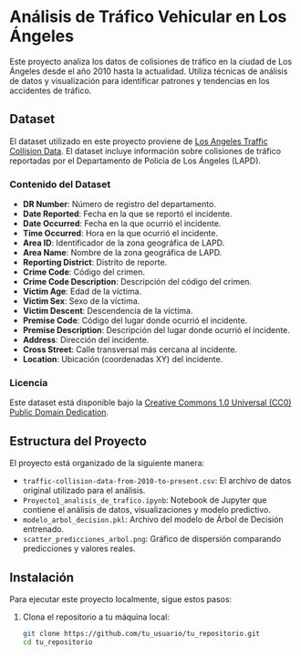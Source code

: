 # Análisis de Tráfico Vehicular en Los Ángeles

Este proyecto analiza los datos de colisiones de tráfico en la ciudad de Los Ángeles desde el año 2010 hasta la actualidad. Utiliza técnicas de análisis de datos y visualización para identificar patrones y tendencias en los accidentes de tráfico.

## Dataset

El dataset utilizado en este proyecto proviene de [Los Angeles Traffic Collision Data](https://www.kaggle.com/datasets/cityoflosangeles/los-angeles-traffic-collision-data). El dataset incluye información sobre colisiones de tráfico reportadas por el Departamento de Policía de Los Ángeles (LAPD).

### Contenido del Dataset

- **DR Number**: Número de registro del departamento.
- **Date Reported**: Fecha en la que se reportó el incidente.
- **Date Occurred**: Fecha en la que ocurrió el incidente.
- **Time Occurred**: Hora en la que ocurrió el incidente.
- **Area ID**: Identificador de la zona geográfica de LAPD.
- **Area Name**: Nombre de la zona geográfica de LAPD.
- **Reporting District**: Distrito de reporte.
- **Crime Code**: Código del crimen.
- **Crime Code Description**: Descripción del código del crimen.
- **Victim Age**: Edad de la víctima.
- **Victim Sex**: Sexo de la víctima.
- **Victim Descent**: Descendencia de la víctima.
- **Premise Code**: Código del lugar donde ocurrió el incidente.
- **Premise Description**: Descripción del lugar donde ocurrió el incidente.
- **Address**: Dirección del incidente.
- **Cross Street**: Calle transversal más cercana al incidente.
- **Location**: Ubicación (coordenadas XY) del incidente.

### Licencia

Este dataset está disponible bajo la [Creative Commons 1.0 Universal (CC0) Public Domain Dedication](https://creativecommons.org/publicdomain/zero/1.0/legalcode).

## Estructura del Proyecto

El proyecto está organizado de la siguiente manera:

- `traffic-collision-data-from-2010-to-present.csv`: El archivo de datos original utilizado para el análisis.
- `Proyecto1_analisis_de_trafico.ipynb`: Notebook de Jupyter que contiene el análisis de datos, visualizaciones y modelo predictivo.
- `modelo_arbol_decision.pkl`: Archivo del modelo de Árbol de Decisión entrenado.
- `scatter_predicciones_arbol.png`: Gráfico de dispersión comparando predicciones y valores reales.

## Instalación

Para ejecutar este proyecto localmente, sigue estos pasos:

1. Clona el repositorio a tu máquina local:
   ```sh
   git clone https://github.com/tu_usuario/tu_repositorio.git
   cd tu_repositorio
